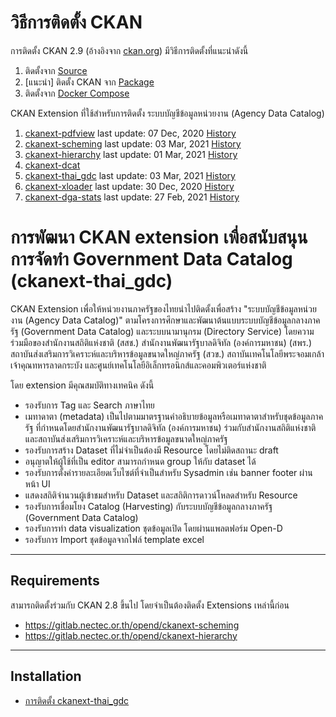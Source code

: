 # วิธีการติดตั้ง CKAN

การติดตั้ง CKAN 2.9 (อ้างอิงจาก [ckan.org][docs]) มีวิธีการติดตั้งที่แนะนำดังนี้
   1. ติดตั้งจาก [Source][insSource]
   2. [แนะนำ] ติดตั้ง CKAN จาก [Package][insPackage2.9]
   3. ติดตั้งจาก [Docker Compose][insDocker]

CKAN Extension ที่ใช้สำหรับการติดตั้ง ระบบบัญชีข้อมูลหน่วยงาน (Agency Data Catalog)
   1. [ckanext-pdfview](ckan-extension.md#1-ckanext-pdfview) last update: 07 Dec, 2020 [History](https://gitlab.nectec.or.th/opend/ckanext-pdfview/-/commits/master/)
   2. [ckanext-scheming](ckan-extension.md#2-ckanext-scheming) last update: 03 Mar, 2021 [History](https://gitlab.nectec.or.th/opend/ckanext-scheming/-/commits/master/)
   3. [ckanext-hierarchy](ckan-extension.md#3-ckanext-hierarchy) last update: 01 Mar, 2021 [History](https://gitlab.nectec.or.th/opend/ckanext-hierarchy/-/commits/master/)
   4. [ckanext-dcat](ckan-extension.md#4-ckanext-dcat)
   5. [ckanext-thai_gdc](ckan-extension.md#5-ckanext-thai_gdc) last update: 03 Mar, 2021 [History](https://gitlab.nectec.or.th/opend/ckanext-thai_gdc/-/commits/master/)
   6. [ckanext-xloader](ckan-extension.md#6-ckanext-xloader) last update: 30 Dec, 2020 [History](https://gitlab.nectec.or.th/opend/ckanext-xloader/-/commits/master/)
   7. [ckanext-dga-stats](ckan-extension.md#7-ckanext-dga-stats) last update: 27 Feb, 2021 [History](https://gitlab.nectec.or.th/opend/ckanext-dga-stats/-/commits/master/)


# การพัฒนา CKAN extension เพื่อสนับสนุนการจัดทำ Government Data Catalog (ckanext-thai_gdc)

CKAN Extension เพื่อให้หน่วยงานภาครัฐของไทยนำไปติดตั้งเพื่อสร้าง "ระบบบัญชีข้อมูลหน่วยงาน (Agency Data Catalog)" ตามโครงการศึกษาและพัฒนาต้นแบบระบบบัญชีข้อมูลกลางภาครัฐ (Government Data Catalog) และระบบนามานุกรม (Directory Service) โดยความร่วมมือของสำนักงานสถิติแห่งชาติ (สสช.) สำนักงานพัฒนารัฐบาลดิจิทัล (องค์การมหาชน) (สพร.) สถาบันส่งเสริมการวิเคราะห์และบริหารข้อมูลขนาดใหญ่ภาครัฐ (สวข.) สถาบันเทคโนโลยีพระจอมเกล้าเจ้าคุณทหารลาดกระบัง และศูนย์เทคโนโลยีอิเล็กทรอนิกส์และคอมพิวเตอร์แห่งชาติ 

โดย extension มีคุณสมบัติทางเทคนิค ดังนี้

- รองรับการ Tag และ Search ภาษาไทย
- เมทาดาตา (metadata) เป็นไปตามมาตรฐานคำอธิบายข้อมูลหรือเมทาดาตาสำหรับชุดข้อมูลภาครัฐ ที่กำหนดโดยสำนักงานพัฒนารัฐบาลดิจิทัล (องค์การมหาชน) ร่วมกับสำนักงานสถิติแห่งชาติ และสถาบันส่งเสริมการวิเคราะห์และบริหารข้อมูลขนาดใหญ่ภาครัฐ
- รองรับการสร้าง Dataset ที่ไม่จำเป็นต้องมี Resource โดยไม่ติดสถานะ draft
- อนุญาตให้ผู้ใช้ที่เป็น editor สามารถกำหนด group ให้กับ dataset ได้
- รองรับการตั้งค่ารายละเอียดเว็บไซต์ที่จำเป็นสำหรับ Sysadmin เช่น banner footer ผ่านหน้า UI
- แสดงสถิติจำนวนผู้เข้าชมสำหรับ Dataset และสถิติการดาวน์โหลดสำหรับ Resource
- รองรับการเชื่อมโยง Catalog (Harvesting) กับระบบบัญชีข้อมูลกลางภาครัฐ (Government Data Catalog)
- รองรับการทำ data visualization ชุดข้อมูลเปิด โดยผ่านแพลตฟอร์ม Open-D
- รองรับการ Import ชุดข้อมูลจากไฟล์ template excel

------------
Requirements
------------

สามารถติดตั้งร่วมกับ CKAN 2.8 ขึ้นไป โดยจำเป็นต้องติดตั้ง Extensions เหล่านี้ก่อน 

- https://gitlab.nectec.or.th/opend/ckanext-scheming
- https://gitlab.nectec.or.th/opend/ckanext-hierarchy


------------
Installation
------------

- [การติดตั้ง ckanext-thai_gdc](ckan-extension.md#5-ckanext-thai_gdc)



   [docs]: <https://docs.ckan.org/en/2.9/maintaining/installing/index.html>
   [insPackage2.9]: <from-package-2.9.md>
   [insSource]: <from-source.md>
   [insDocker]: <from-docker-compose.md>